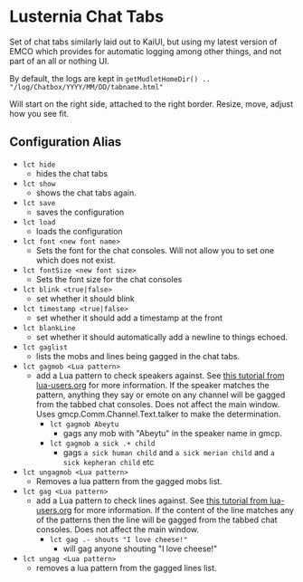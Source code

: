 # Lusternia Chat Tabs

Set of chat tabs similarly laid out to KaiUI, but using my latest version of EMCO which provides for automatic logging among other things, and not part of an all or nothing UI.

By default, the logs are kept in `getMudletHomeDir() .. "/log/Chatbox/YYYY/MM/DD/tabname.html"`

Will start on the right side, attached to the right border. Resize, move, adjust how you see fit.

## Configuration Alias

* `lct hide`
  * hides the chat tabs
* `lct show`
  * shows the chat tabs again.
* `lct save`
  * saves the configuration
* `lct load`
  * loads the configuration
* `lct font <new font name>`
  * Sets the font for the chat consoles. Will not allow you to set one which does not exist.
* `lct fontSize <new font size>`
  * Sets the font size for the chat consoles
* `lct blink <true|false>`
  * set whether it should blink
* `lct timestamp <true|false>`
  * set whether it should add a timestamp at the front
* `lct blankLine`
  * set whether it should automatically add a newline to things echoed.
* `lct gaglist`
  * lists the mobs and lines being gagged in the chat tabs.
* `lct gagmob <Lua pattern>`
  * add a Lua pattern to check speakers against. See [this tutorial from lua-users.org](http://lua-users.org/wiki/PatternsTutorial) for more information. If the speaker matches the pattern, anything they say or emote on any channel will be gagged from the tabbed chat consoles. Does not affect the main window. Uses gmcp.Comm.Channel.Text.talker to make the determination.
    * `lct gagmob Abeytu`
      * gags any mob with "Abeytu" in the speaker name in gmcp.
    * `lct gagmob a sick .+ child`
      * gags `a sick human child` and `a sick merian child` and `a sick kepheran child` etc
* `lct ungagmob <Lua pattern>`
  * Removes a lua pattern from the gagged mobs list.
* `lct gag <Lua pattern>`
  * add a Lua pattern to check lines against. See [this tutorial from lua-users.org](http://lua-users.org/wiki/PatternsTutorial) for more information. If the content of the line matches any of the patterns then the line will be gagged from the tabbed chat consoles. Does not affect the main window.
    * `lct gag .- shouts "I love cheese!"`
      * will gag anyone shouting "I love cheese!"
* `lct ungag <Lua pattern>`
  * removes a lua pattern from the gagged lines list.